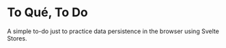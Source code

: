 # To Qué, To Do

A simple to-do just to practice data persistence in the browser using Svelte Stores.